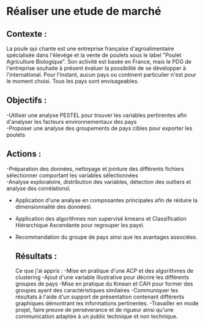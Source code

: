 # **Réaliser une etude de marché**

## **Contexte** :
La poule qui chante est une entreprise française d'agroalimentaire spécialisée dans l'élevége et la vente de poulets sous le label "Poulet Agriculture Biologique". Son activité est basée en France, mais le PDG de l'entreprise souhaite à présent évaluer la possibilité de se développer à l'international. Pour l'instant, aucun pays ou continent particulier n'est pour le moment choisi. Tous les pays sont envisageables.

## **Objectifs** : 
-Utiliser une analyse PESTEL pour trouver les variables pertinentes afin d'analyser les facteurs environnementaux des pays\
-Proposer une analyse des groupements de pays cibles pour exporter les poulets

  ## **Actions** :
-Préparation des données, nettoyage et jointure des différents fichiers sélectionner comportant les variables sélectionnées\
-Analyse exploratoire, distribution des variables, détection des outliers et analyse des corrélations\
- Application d'une analyse en composantes principales afin de réduire la dimensionnalité des données\
- Application des algorithmes non supervisé kmeans et Classification Hiérarchique Ascendante pour regrouper les pays\
- Recommandation du groupe de pays ainsi que les avantages associées.

  ## **Résultats** :
  Ce que j'ai appris :
  -Mise en pratique d'une ACP et des algorithmes de clustering
  -Ajout d'une variable illustrative pour décrire les différents groupes de pays
  -Mise en pratique du Kmean et CAH pour former des groupes ayant des caractéristiques similaires
  -Communiquer les résultats à l'aide d'un support de présentation contenant différents graphiques démontrant les informations pertinentes.
  -Travailler en mode projet, faire preuve de perséverance et de rigueur ainsi qu'une communication adaptée à un public technique et non technique.
  
  

